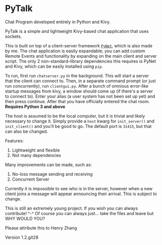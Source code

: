 # PyTalk
Chat Program developed entirely in Python and Kivy.

PyTalk is a simple and lightweight Kivy-based chat application that uses sockets.

This is built on top of a client-server framework [`PyNet`](https://github.com/henryz2004/pynet), which is also made by me. The chat application is easily expandable; you can add custom Remote Events and functionality by expanding on the main client and server script. The only 2 non-standard-library dependencies this requires is PyNet and Kivy, which can be easily installed using `pip`.

To run, first run `chatserver.py` in the background. This will start a server that the client can connect to. Then, in a separate command prompt (or just run concurrently), run `clientgui.py`. After a bunch of omnious error-like startup messages from kivy, a window should come up (if there's a server to connect to). Enter your alias (a user system has not been set up yet) and then press continue. After that you have officially entered the chat room. **Requires Python 3 and above**

The host is assumed to be the local computer, but it is trivial and likely necessary to change it. Simply provide a `host` kwarg for `init_server()` and `init_client()` and you'll be good to go. The default port is `31415`, but that can also be changed.

Features:
  1. Lightweight and flexible
  2. Not many dependencies

Many improvements can be made, such as:
  1. No-loss message sending and receiving
  2. Concurrent Server

Currently it is impossible to see who is in the server, however when a new client joins a message will appear announcing their arrival. This is subject to change.

This is still an extremely young project. If you wish you can always contribute! ^-^
Of course you can always just... take the files and leave but WHY WOULD YOU?

Please attribute this to Henry Zhang

Version 1.2.git28
